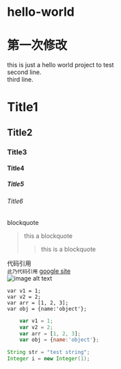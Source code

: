 # hello-world
# 第一次修改
this is just a hello world project to test  
second line.  
third line.

# Title1
## Title2
### Title3
#### Title4
##### Title5
###### Title6

blockquote
>this a blockquote
>>this is a blockquote

代码引用  
`此乃代码引用`
[google site](https://www.google.com/ "google website")  
![image alt text](https://guides.github.com/activities/hello-world/commit.png "This is commit.png")  

    var v1 = 1;
    var v2 = 2;
    var arr = [1, 2, 3];
    var obj = {name:'object'};
    
    
```javascript
    var v1 = 1;
    var v2 = 2;
    var arr = [1, 2, 3];
    var obj = {name:'object'};
```

```java
String str = "test string";
Integer i = new Integer(1);
```
